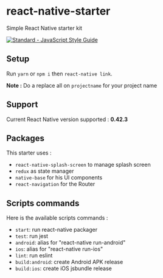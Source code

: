 # react-native-starter
Simple React Native starter kit 

[![Standard - JavaScript Style Guide](https://cdn.rawgit.com/feross/standard/master/badge.svg)](https://github.com/feross/standard)

## Setup
Run `yarn` or `npm i` then `react-native link`.

**Note :** Do a replace all on `projectname` for your project name

## Support
Current React Native version supported : **0.42.3**

## Packages

This starter uses :
- `react-native-splash-screen` to manage splash screen
- `redux` as state manager
- `native-base` for his UI components
- `react-navigation` for the Router

## Scripts commands

Here is the available scripts commands : 
- `start`: run react-native packager
- `test`: run jest
- `android`: alias for "react-native run-android"
- `ios`: alias for "react-native run-ios"
- `lint`: run eslint
- `build:android`: create Android APK release
- `build:ios`: create iOS jsbundle release